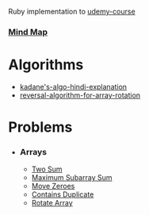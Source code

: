Ruby implementation to [udemy-course]
### [Mind Map](https://coggle.it/diagram/W5E5tqYlrXvFJPsq/t/master-the-interview-click-here-for-course-link)

# Algorithms
- [kadane's-algo-hindi-explanation]
- [reversal-algorithm-for-array-rotation]

# Problems
- ### Arrays
  - [Two Sum](https://leetcode.com/problems/two-sum/description/)
  - [Maximum Subarray Sum](https://leetcode.com/problems/maximum-subarray/description/)
  - [Move Zeroes](https://leetcode.com/problems/move-zeroes/)
  - [Contains Duplicate](https://leetcode.com/problems/contains-duplicate/description/)
  - [Rotate Array](https://leetcode.com/problems/rotate-array/description/)


[udemy-course]: https://www.udemy.com/course/master-the-coding-interview-data-structures-algorithms
[kadane's-algo-hindi-explanation]: https://www.youtube.com/watch?v=VMtyGnNcdPw&list=TLGGm2__jzFDSxAyNDA2MjAyMw
[reversal-algorithm-for-array-rotation]: https://www.codingninjas.com/codestudio/library/reversal-algorithm-for-array-rotation